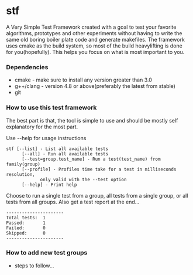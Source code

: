 # stf
A Very Simple Test Framework created with a goal to test your favorite algorithms, prototypes and other experiments without having to write the same old boring boiler plate code and generate makefiles. The framework uses cmake as the build system, so most of the build heavylifting is done for you(hopefully). This helps you focus on what is most important to you.

### Dependencies
* cmake - make sure to install any version greater than 3.0
* g++/clang   - version 4.8 or above(preferably the latest from stable)
* git

### How to use this test framework
The best part is that, the tool is simple to use and should be mostly self explanatory for the most part.

Use --help for usage instructions

```
stf	[--list] - List all available tests
	  [--all] - Run all available tests
	  [--test=group.test_name] - Run a test(test_name) from family(group)
	  [--profile] - Profiles time take for a test in milliseconds resolution,
			 only valid with the --test option
	  [--help] - Print help
```

Choose to run a single test from a group, all tests from a single group, or all tests from all groups. Also get a test report at the end...

```
----------------------
Total tests:  1
Passed:       1
Failed:       0
Skipped:      0
----------------------
```

### How to add new test groups
- steps to follow...
